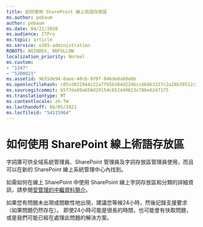 ```yaml
---
title: 如何使用 SharePoint 線上術語存放區
ms.author: pebaum
author: pebaum
ms.date: 04/21/2020
ms.audience: ITPro
ms.topic: article
ms.service: o365-administration
ROBOTS: NOINDEX, NOFOLLOW
localization_priority: Normal
ms.custom:
- "1247"
- "5200021"
ms.assetid: 9b55de94-8aee-40cb-970f-046de0a80e6b
ms.openlocfilehash: c05cd822844c22a7fb5b384d224bcc6b863327c2a20b39512c16e0585e8951b7
ms.sourcegitcommit: b5f7da89a650d2915dc652449623c78be6247175
ms.translationtype: MT
ms.contentlocale: zh-TW
ms.lasthandoff: 08/05/2021
ms.locfileid: "54115964"
---
```

# <a name="how-to-use-the-sharepoint-online-term-store"></a>如何使用 SharePoint 線上術語存放區

字詞庫可供全域系統管理員、SharePoint 管理員及字詞存放區管理員使用，而且可以在新的 SharePoint 線上系統管理中心內找到。
  
如需如何在線上 SharePoint 中使用 SharePoint 線上字詞存放區和分類的詳細資訊，請參閱[受管理的中繼資料簡介](https://go.microsoft.com/fwlink/?linkid=2044674&amp;clcid=0x409)。
  
如果您有問題未出現或間歇性地出現，建議您等候24小時，然後記錄支援要求（如果問題仍然存在）。 即使24小時可能是很長的時間，也可能會有快取問題，或是我們可能已經在處理此問題的解決方案。
  